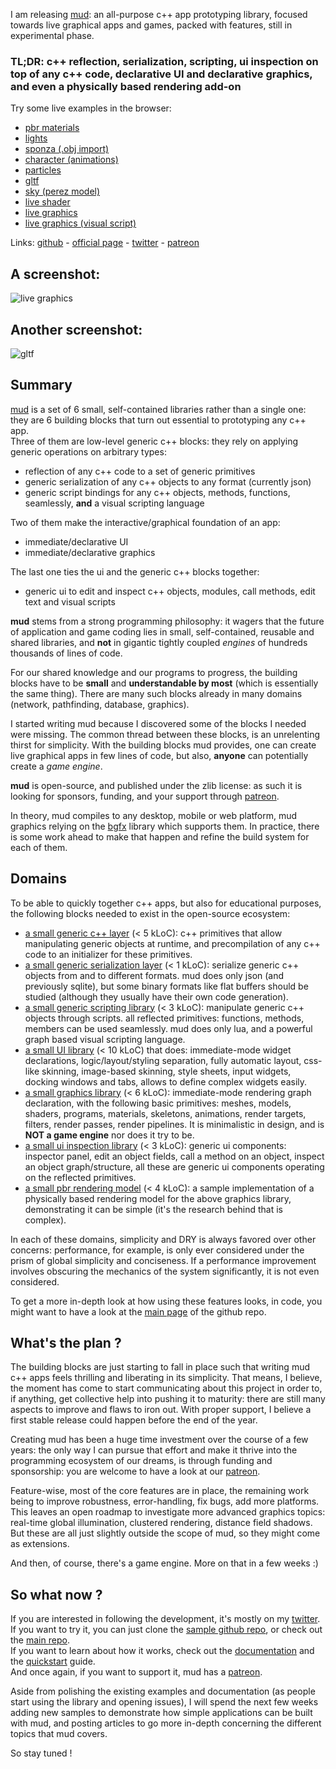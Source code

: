 I am releasing [mud](https://github.com/hugoam/mud): an all-purpose c++ app prototyping library, focused towards live graphical apps and games, packed with features, still in experimental phase.

### TL;DR: c++ reflection, serialization, scripting, ui inspection on top of any c++ code, declarative UI and declarative graphics, and even a physically based rendering add-on

Try some live examples in the browser:
- [pbr materials](https://hugoam.github.io/mud-io/examples/03_materials_low.html)
- [lights](https://hugoam.github.io/mud-io/examples/04_lights.html)
- [sponza (.obj import)](https://hugoam.github.io/mud-io/examples/04_sponza.html)
- [character (animations)](https://hugoam.github.io/mud-io/examples/05_character.html)
- [particles](https://hugoam.github.io/mud-io/examples/06_particles.html)
- [gltf](https://hugoam.github.io/mud-io/examples/07_gltf.html)
- [sky (perez model)](https://hugoam.github.io/mud-io/examples/08_sky.html)
- [live shader](https://hugoam.github.io/mud-io/examples/09_live_shader.html)
- [live graphics](https://hugoam.github.io/mud-io/examples/14_live_gfx.html)
- [live graphics (visual script)](https://hugoam.github.io/mud-io/examples/4_live_gfx_visual.html)

Links: [github](https://github.com/hugoam/mud) - [official page](https://hugoam.github.io/mud-io) - [twitter](https://twitter.com/hugoamnov) - [patreon]()

## A screenshot:
![live graphics](https://github.com/hugoam/mud-io/blob/master/media/14_live_gfx.png)

## Another screenshot:
![gltf](https://github.com/hugoam/mud-io/blob/master/media/07_gltf.png)

## Summary
[mud](https://github.com/hugoam/mud) is a set of 6 small, self-contained libraries rather than a single one: they are 6 building blocks that turn out essential to prototyping any c++ app.  
Three of them are low-level generic c++ blocks: they rely on applying generic operations on arbitrary types:
- reflection of any c++ code to a set of generic primitives
- generic serialization of any c++ objects to any format (currently json)
- generic script bindings for any c++ objects, methods, functions, seamlessly, **and** a visual scripting language

Two of them make the interactive/graphical foundation of an app:
- immediate/declarative UI
- immediate/declarative graphics

The last one ties the ui and the generic c++ blocks together:
- generic ui to edit and inspect c++ objects, modules, call methods, edit text and visual scripts

**mud** stems from a strong programming philosophy: it wagers that the future of application and game coding lies in small, self-contained, reusable and shared libraries, and **not** in gigantic tightly coupled *engines* of hundreds thousands of lines of code.

For our shared knowledge and our programs to progress, the building blocks have to be **small** and **understandable by most** (which is essentially the same thing). There are many such blocks already in many domains (network, pathfinding, database, graphics).

I started writing mud because I discovered some of the blocks I needed were missing. The common thread between these blocks, is an unrelenting thirst for simplicity. With the building blocks mud provides, one can create live graphical apps in few lines of code, but also, **anyone** can potentially create a *game engine*.

**mud** is open-source, and published under the zlib license: as such it is looking for sponsors, funding, and your support through [patreon](https://www.patreon.com/libmud).

In theory, mud compiles to any desktop, mobile or web platform, mud graphics relying on the [bgfx](https://github.com/bkaradzic/bgfx) library which supports them. In practice, there is some work ahead to make that happen and refine the build system for each of them.

## Domains
To be able to quickly together c++ apps, but also for educational purposes, the following blocks needed to exist in the open-source ecosystem:
- [a small generic c++ layer](https://github.com/hugoam/mud/blob/master/docs/reflection.md) (< 5 kLoC): c++ primitives that allow manipulating generic objects at runtime, and precompilation of any c++ code to an initializer for these primitives.
- [a small generic serialization layer](https://github.com/hugoam/mud/blob/master/docs/serial.md) (< 1 kLoC): serialize generic c++ objects from and to different formats. mud does only json (and previously sqlite), but some binary formats like flat buffers should be studied (although they usually have their own code generation).
- [a small generic scripting library](https://github.com/hugoam/mud/blob/master/docs/scripting.md) (< 3 kLoC): manipulate generic c++ objects through scripts. all reflected primitives: functions, methods, members can be used seamlessly. mud does only lua, and a powerful graph based visual scripting language.
- [a small UI library](https://github.com/hugoam/mud/blob/master/docs/ui.md) (< 10 kLoC) that does: immediate-mode widget declarations, logic/layout/styling separation, fully automatic layout, css-like skinning, image-based skinning, style sheets, input widgets, docking windows and tabs, allows to define complex widgets easily.
- [a small graphics library](https://github.com/hugoam/mud/blob/master/docs/graphics.md) (< 6 kLoC): immediate-mode rendering graph declaration, with the following basic primitives: meshes, models, shaders, programs, materials, skeletons, animations, render targets, filters, render passes, render pipelines. It is minimalistic in design, and is **NOT a game engine** nor does it try to be.
- [a small ui inspection library](https://github.com/hugoam/mud/blob/master/docs/inspector.md) (< 3 kLoC): generic ui components: inspector panel, edit an object fields, call a method on an object, inspect an object graph/structure, all these are generic ui components operating on the reflected primitives.
- [a small pbr rendering model]() (< 4 kLoC): a sample implementation of a physically based rendering model for the above graphics library, demonstrating it can be simple (it's the research behind that is complex).

In each of these domains, simplicity and DRY is always favored over other concerns: performance, for example, is only ever considered under the prism of global simplicity and conciseness. If a performance improvement involves obscuring the mechanics of the system significantly, it is not even considered.

To get a more in-depth look at how using these features looks, in code, you might want to have a look at the [main page](https://github.com/hugoam/mud) of the github repo.

## What's the plan ?
The building blocks are just starting to fall in place such that writing mud c++ apps feels thrilling and liberating in its simplicity. That means, I believe, the moment has come to start communicating about this project in order to, if anything, get collective help into pushing it to maturity: there are still many aspects to improve and flaws to iron out. With proper support, I believe a first stable release could happen before the end of the year.

Creating mud has been a huge time investment over the course of a few years: the only way I can pursue that effort and make it thrive into the programming ecosystem of our dreams, is through funding and sponsorship: you are welcome to have a look at our [patreon](https://www.patreon.com/libmud).

Feature-wise, most of the core features are in place, the remaining work being to improve robustness, error-handling, fix bugs, add more platforms. This leaves an open roadmap to investigate more advanced graphics topics: real-time global illumination, clustered rendering, distance field shadows. But these are all just slightly outside the scope of mud, so they might come as extensions.

And then, of course, there's a game engine. More on that in a few weeks :)

## So what now ?
If you are interested in following the development, it's mostly on my [twitter](https://twitter.com/hugoamnov).  
If you want to try it, you can just clone the [sample github repo](https://github.com/hugoam/mud-sample), or check out the [main repo](https://github.com/hugoam/mud).  
If you want to learn about how it works, check out the [documentation](https://github.com/hugoam/mud/blob/master/docs/mud.md) and the [quickstart](https://github.com/hugoam/mud/blob/master/docs/tutorial.md) guide.  
And once again, if you want to support it, mud has a [patreon](https://www.patreon.com/libmud).

Aside from polishing the existing examples and documentation (as people start using the library and opening issues), I will spend the next few weeks adding new samples to demonstrate how simple applications can be built with mud, and posting articles to go more in-depth concerning the different topics that mud covers.

So stay tuned !

